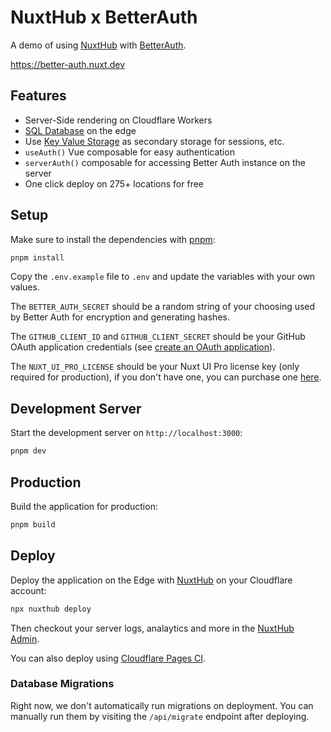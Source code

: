 # NuxtHub x BetterAuth

A demo of using [NuxtHub](https://hub.nuxt.com) with [BetterAuth](https://better-auth.com).

https://better-auth.nuxt.dev

## Features

- Server-Side rendering on Cloudflare Workers
- [SQL Database](https://hub.nuxt.com/docs/features/database) on the edge
- Use [Key Value Storage](https://hub.nuxt.com/docs/features/kv) as secondary storage for sessions, etc.
- `useAuth()` Vue composable for easy authentication
- `serverAuth()` composable for accessing Better Auth instance on the server
- One click deploy on 275+ locations for free

## Setup

Make sure to install the dependencies with [pnpm](https://pnpm.io/installation#using-corepack):

```bash
pnpm install
```

Copy the `.env.example` file to `.env` and update the variables with your own values.

The `BETTER_AUTH_SECRET` should be a random string of your choosing used by Better Auth for encryption and generating hashes.

The `GITHUB_CLIENT_ID` and `GITHUB_CLIENT_SECRET` should be your GitHub OAuth application credentials (see [create an OAuth application](https://github.com/settings/applications/new)).

The `NUXT_UI_PRO_LICENSE` should be your Nuxt UI Pro license key (only required for production), if you don't have one, you can purchase one [here](https://ui.nuxt.com/pro).

## Development Server

Start the development server on `http://localhost:3000`:

```bash
pnpm dev
```

## Production

Build the application for production:

```bash
pnpm build
```

## Deploy

Deploy the application on the Edge with [NuxtHub](https://hub.nuxt.com) on your Cloudflare account:

```bash
npx nuxthub deploy
```

Then checkout your server logs, analaytics and more in the [NuxtHub Admin](https://admin.hub.nuxt.com).

You can also deploy using [Cloudflare Pages CI](https://hub.nuxt.com/docs/getting-started/deploy#cloudflare-pages-ci).

### Database Migrations

Right now, we don't automatically run migrations on deployment. You can manually run them by visiting the `/api/migrate` endpoint after deploying.
